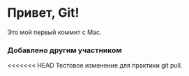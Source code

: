 # Привет, Git!
Это мой первый коммит с Mac.
### Добавлено другим участником
<<<<<<< HEAD
Тестовое изменение для практики git pull.
